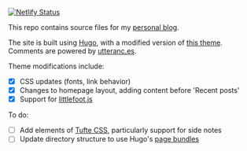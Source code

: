 [![Netlify Status](https://api.netlify.com/api/v1/badges/274abcfc-dc1f-49f6-ab0c-bcdfb2858027/deploy-status)](https://app.netlify.com/sites/anantdalela/deploys)

This repo contains source files for my [personal blog](https://anant.xyz).

The site is built using [Hugo](https://gohugo.io), with a modified version of [this theme](https://themes.gohugo.io/hugo-theme-even/). Comments are powered by [utteranc.es](https://utteranc.es/).

Theme modifications include:

- [x] CSS updates (fonts, link behavior)
- [x] Changes to homepage layout, adding content before 'Recent posts'
- [x] Support for [littlefoot.js](https://github.com/goblindegook/littlefoot)

To do:

- [ ] Add elements of [Tufte CSS](https://alanorth.github.io/hugo-theme-tufte-css/2017/02/tufte-css-is-for-lovers/), particularly support for side notes
- [ ] Update directory structure to use Hugo's [page bundles](https://gohugo.io/content-management/organization/#page-bundles)

